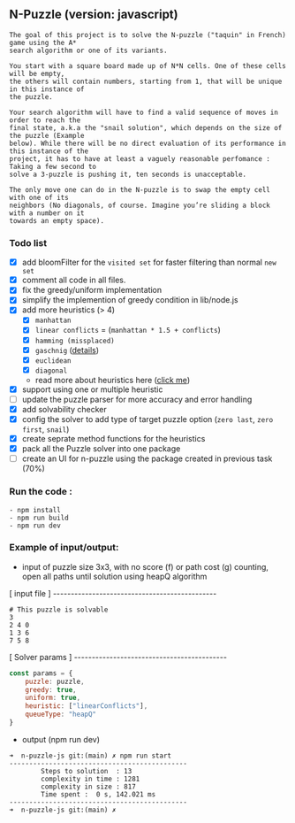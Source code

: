 ## N-Puzzle (version: javascript)
    The goal of this project is to solve the N-puzzle ("taquin" in French) game using the A*
    search algorithm or one of its variants.

    You start with a square board made up of N*N cells. One of these cells will be empty,
    the others will contain numbers, starting from 1, that will be unique in this instance of
    the puzzle.

    Your search algorithm will have to find a valid sequence of moves in order to reach the
    final state, a.k.a the "snail solution", which depends on the size of the puzzle (Example
    below). While there will be no direct evaluation of its performance in this instance of the
    project, it has to have at least a vaguely reasonable perfomance : Taking a few second to
    solve a 3-puzzle is pushing it, ten seconds is unacceptable.

    The only move one can do in the N-puzzle is to swap the empty cell with one of its
    neighbors (No diagonals, of course. Imagine you’re sliding a block with a number on it
    towards an empty space).

### Todo list
- [x] add bloomFilter for the `visited set` for faster filtering than normal `new set`
- [x] comment all code in all files.
- [x] fix the greedy/uniform implementation
- [x] simplify the implemention of greedy condition in lib/node.js
- [x] add more heuristics (> 4)
    - [x] `manhattan`
    - [x] `linear conflicts` = (`manhattan * 1.5 + conflicts`)
    - [x] `hamming (missplaced)`
    - [x] `gaschnig` ([details](https://cse-robotics.engr.tamu.edu/dshell/cs625/gaschnig-note.pdf))
    - [x] `euclidean`
    - [x] `diagonal`
    - read more about heuristics here ([click me](https://www.aaai.org/Papers/AAAI/1996/AAAI96-178.pdf))
- [x] support using one or multiple heuristic
- [ ] update the puzzle parser for more accuracy and error handling
- [x] add solvability checker
- [x] config the solver to add type of target puzzle option (`zero last`, `zero first`, `snail`)
- [x] create seprate method functions for the heuristics
- [x] pack all the Puzzle solver into one package
- [ ] create an UI for n-puzzle using the package created in previous task (70%)

### Run the code :
```
- npm install
- npm run build
- npm run dev
```


### Example of input/output:
- input of puzzle size 3x3, with no score (f) or path cost (g) counting, open all paths until solution using heapQ algorithm

[ input file ] ----------------------------------------------
```
# This puzzle is solvable
3
2 4 0
1 3 6
7 5 8
```
[ Solver params ] -------------------------------------------
```js
const params = {
    puzzle: puzzle,
    greedy: true,
    uniform: true,
    heuristic: ["linearConflicts"],
    queueType: "heapQ"
}
```

- output (npm run dev)
```shell
➜  n-puzzle-js git:(main) ✗ npm run start 
---------------------------------------------
        Steps to solution  : 13
        complexity in time : 1281
        complexity in size : 817
        Time spent :  0 s, 142.021 ms
---------------------------------------------
➜  n-puzzle-js git:(main) ✗

```
